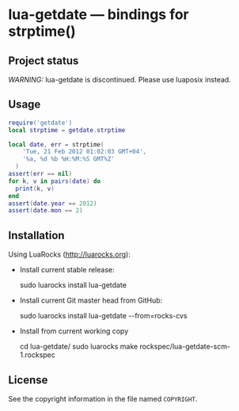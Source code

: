 lua-getdate — bindings for strptime()
=====================================

Project status
--------------

*WARNING:* lua-getdate is discontinued. Please use luaposix instead.

Usage
-----

```lua
require('getdate')
local strptime = getdate.strptime

local date, err = strptime(
    'Tue, 21 Feb 2012 01:02:03 GMT+04',
    '%a, %d %b %H:%M:%S GMT%Z'
  )
assert(err == nil)
for k, v in pairs(date) do
  print(k, v)
end
assert(date.year == 2012)
assert(date.mon == 2)
```

Installation
------------

Using LuaRocks (http://luarocks.org):

* Install current stable release:

    sudo luarocks install lua-getdate

* Install current Git master head from GitHub:

    sudo luarocks install lua-getdate --from=rocks-cvs

* Install from current working copy

    cd lua-getdate/
    sudo luarocks make rockspec/lua-getdate-scm-1.rockspec

License
-------

See the copyright information in the file named `COPYRIGHT`.
